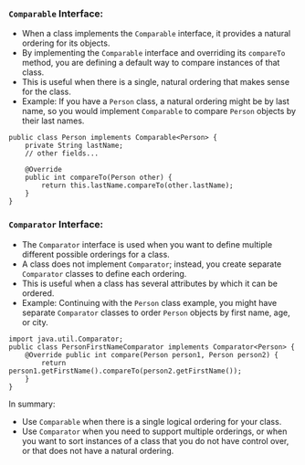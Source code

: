 ### **`Comparable` Interface**:

- When a class implements the `Comparable` interface, it provides a natural ordering for its objects.
- By implementing the `Comparable` interface and overriding its `compareTo` method, you are defining a default way to compare instances of that class.
- This is useful when there is a single, natural ordering that makes sense for the class.
- Example: If you have a `Person` class, a natural ordering might be by last name, so you would implement `Comparable` to compare `Person` objects by their last names.
```
public class Person implements Comparable<Person> {
    private String lastName;
    // other fields...

    @Override
    public int compareTo(Person other) {
        return this.lastName.compareTo(other.lastName);
    }
}

```

### **`Comparator` Interface**:

- The `Comparator` interface is used when you want to define multiple different possible orderings for a class.
- A class does not implement `Comparator`; instead, you create separate `Comparator` classes to define each ordering.
- This is useful when a class has several attributes by which it can be ordered.
- Example: Continuing with the `Person` class example, you might have separate `Comparator` classes to order `Person` objects by first name, age, or city.
```
import java.util.Comparator; 
public class PersonFirstNameComparator implements Comparator<Person> { 
	@Override public int compare(Person person1, Person person2) { 
		return person1.getFirstName().compareTo(person2.getFirstName()); 
	} 
}
```

In summary:
- Use `Comparable` when there is a single logical ordering for your class.
- Use `Comparator` when you need to support multiple orderings, or when you want to sort instances of a class that you do not have control over, or that does not have a natural ordering.